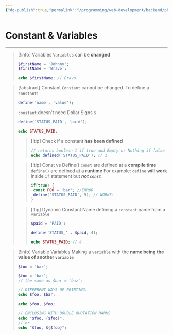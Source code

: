 ```yaml
---
{"dg-publish":true,"permalink":"/programming/web-development/backend/php/01-procedural/02-constant-and-variable/","tags":["programming","php","webdevelopment","backend"],"created":"2024-11-09T11:30:29.797+08:00"}
---
```


# Constant & Variables

--- 


> [!info] Variables
> `Variables` can be __changed__
> ```php
> $firstName = 'Johnny';
> $firstName = 'Bravo';
> 
> echo $firstName; // Bravo
> ```

>[!abstract] Constant
>`Constant` cannot be changed.
>To define a `constant`:
>```php
>define('name', 'value');
>```
>`constant` doesn't need Dollar Signs `$`
>```php
>define('STATUS_PAID', 'paid');
>
>echo STATUS_PAID;
>```
>
>> [!tip] Check if a constant __has been defined__
>> ```php
>> // returns boolean 1 if true and Empty or Nothing if false
>> echo defined('STATUS_PAID'); // 1
>> ```
>
>
>> [!tip] Const vs Define()
>> `const` are defined at a __compile time__
>> `define()` are defined at a __runtime__
>> For example:
>> `define` __will work__ inside `if` statement but ___not `const`___
>> ```php
>> if(true) {
>> 	const F00 = 'bar'; //ERROR
>> 	define('STATUS_PAID', 9); // WORKS!
>> }
>> ```
>
>
>> [!tip] Dynamic Constant Name
>> defining a `constant` name from a `variable`
>> ```php
>> $paid = 'PAID';
>> 
>> define('STATUS_' . $paid, 4);
>> 
>> echo STATUS_PAID; // 4
>> ```

>[!info] Variable Variables
>Making a `variable` with the __name being the value of another `variable`__
>```php
>$foo = 'bar';
>
>$foo = 'baz';
>// the same as $bar = 'baz';
>
>// DIFFERENT WAYS OF PRINTING:
>echo $foo, $bar;
>
>echo $foo, $foo;
>
>// ENCLOSING WITH DOUBLE QUOTATION MARKS 
>echo "$foo, {$foo}";
>// or
>echo "$foo, ${$foo}";
>```

